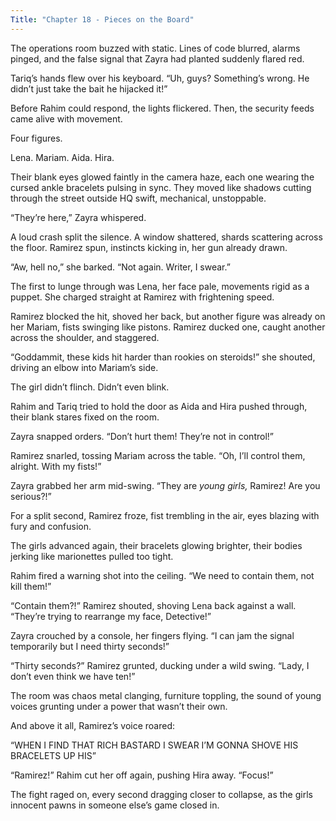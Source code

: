 ```yaml
---
Title: "Chapter 18 - Pieces on the Board"
---
```


The operations room buzzed with static. Lines of code blurred, alarms pinged, and the false signal that Zayra had planted suddenly flared red.

Tariq’s hands flew over his keyboard. “Uh, guys? Something’s wrong. He didn’t just take the bait he hijacked it!”

Before Rahim could respond, the lights flickered. Then, the security feeds came alive with movement.

Four figures.

Lena. Mariam. Aida. Hira.

Their blank eyes glowed faintly in the camera haze, each one wearing the cursed ankle bracelets pulsing in sync. They moved like shadows cutting through the street outside HQ swift, mechanical, unstoppable.

“They’re here,” Zayra whispered.

A loud crash split the silence. A window shattered, shards scattering across the floor. Ramirez spun, instincts kicking in, her gun already drawn.

“Aw, hell no,” she barked. “Not again. Writer, I swear.”

The first to lunge through was Lena, her face pale, movements rigid as a puppet. She charged straight at Ramirez with frightening speed.

Ramirez blocked the hit, shoved her back, but another figure was already on her Mariam, fists swinging like pistons. Ramirez ducked one, caught another across the shoulder, and staggered.

“Goddammit, these kids hit harder than rookies on steroids!” she shouted, driving an elbow into Mariam’s side.

The girl didn’t flinch. Didn’t even blink.

Rahim and Tariq tried to hold the door as Aida and Hira pushed through, their blank stares fixed on the room.

Zayra snapped orders. “Don’t hurt them! They’re not in control!”

Ramirez snarled, tossing Mariam across the table. “Oh, I’ll control them, alright. With my fists!”

Zayra grabbed her arm mid-swing. “They are *young girls,* Ramirez! Are you serious?!”

For a split second, Ramirez froze, fist trembling in the air, eyes blazing with fury and confusion.

The girls advanced again, their bracelets glowing brighter, their bodies jerking like marionettes pulled too tight.

Rahim fired a warning shot into the ceiling. “We need to contain them, not kill them!”

“Contain them?!” Ramirez shouted, shoving Lena back against a wall. “They’re trying to rearrange my face, Detective!”

Zayra crouched by a console, her fingers flying. “I can jam the signal temporarily but I need thirty seconds!”

“Thirty seconds?” Ramirez grunted, ducking under a wild swing. “Lady, I don’t even think we have ten!”

The room was chaos metal clanging, furniture toppling, the sound of young voices grunting under a power that wasn’t their own.

And above it all, Ramirez’s voice roared:

“WHEN I FIND THAT RICH BASTARD I SWEAR I’M GONNA SHOVE HIS BRACELETS UP HIS”

“Ramirez!” Rahim cut her off again, pushing Hira away. “Focus!”

The fight raged on, every second dragging closer to collapse, as the girls innocent pawns in someone else’s game closed in.